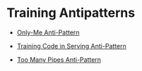 # Training Antipatterns

  - [Only-Me Anti-Pattern](./Only-me-pattern/design_ko.md)

  - [Training Code in Serving Anti-Pattern](./Training-code-in-serving-pattern/design_ko.md)

  - [Too Many Pipes Anti-Pattern](./Too-many-pipes-pattern/design_ko.md)
